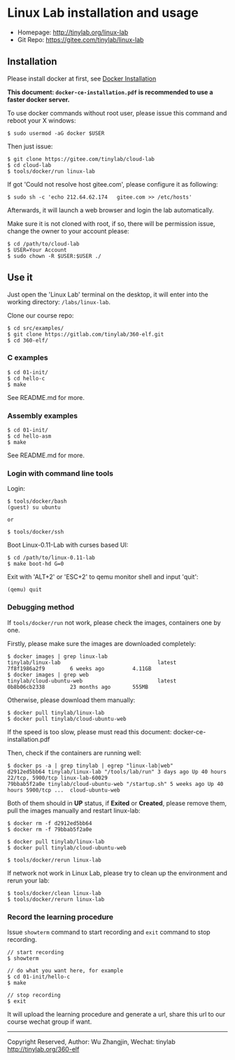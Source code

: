 
# Linux Lab installation and usage

* Homepage: <http://tinylab.org/linux-lab>
* Git Repo: <https://gitee.com/tinylab/linux-lab>

## Installation

Please install docker at first, see [Docker Installation](https://docs.docker.com/install/)

**This document: `docker-ce-installation.pdf` is recommended to use a faster docker server.**

To use docker commands without root user, please issue this command and reboot your X windows:

    $ sudo usermod -aG docker $USER

Then just issue:

    $ git clone https://gitee.com/tinylab/cloud-lab
    $ cd cloud-lab
    $ tools/docker/run linux-lab

If got 'Could not resolve host gitee.com', please configure it as following:

    $ sudo sh -c 'echo 212.64.62.174   gitee.com >> /etc/hosts'

Afterwards, it will launch a web browser and login the lab automatically.

Make sure it is not cloned with root, if so, there will be permission issue, change the owner to your account please:

    $ cd /path/to/cloud-lab
    $ USER=Your Account
    $ sudo chown -R $USER:$USER ./

## Use it

Just open the 'Linux Lab' terminal on the desktop, it will enter into the working directory: `/labs/linux-lab`.

Clone our course repo:

    $ cd src/examples/
    $ git clone https://gitlab.com/tinylab/360-elf.git
    $ cd 360-elf/

### C examples

    $ cd 01-init/
    $ cd hello-c
    $ make

See README.md for more.

### Assembly examples

    $ cd 01-init/
    $ cd hello-asm
    $ make

See README.md for more.

### Login with command line tools

Login:

    $ tools/docker/bash
    (guest) su ubuntu

    or

    $ tools/docker/ssh

Boot Linux-0.11-Lab with curses based UI:

    $ cd /path/to/linux-0.11-lab
    $ make boot-hd G=0

Exit with 'ALT+2' or 'ESC+2' to qemu monitor shell and input 'quit':

    (qemu) quit

### Debugging method

If `tools/docker/run` not work, please check the images, containers one by one.

Firstly, please make sure the images are downloaded completely:

    $ docker images | grep linux-lab
    tinylab/linux-lab                               latest              7f8f1986a2f9        6 weeks ago         4.11GB
    $ docker images | grep web
    tinylab/cloud-ubuntu-web                        latest              0b8b06cb2338        23 months ago       555MB

Otherwise, please download them manually:

    $ docker pull tinylab/linux-lab
    $ docker pull tinylab/cloud-ubuntu-web

If the speed is too slow, please must read this document: docker-ce-installation.pdf

Then, check if the containers are running well:

    $ docker ps -a | grep tinylab | egrep "linux-lab|web"
    d2912ed5bb64 tinylab/linux-lab "/tools/lab/run" 3 days ago Up 40 hours 22/tcp, 5900/tcp linux-lab-60029
    79bbab5f2a0e tinylab/cloud-ubuntu-web "/startup.sh" 5 weeks ago Up 40 hours 5900/tcp ...  cloud-ubuntu-web

Both of them should in **UP** status, if **Exited** or **Created**, please
remove them, pull the images manually and restart linux-lab:

    $ docker rm -f d2912ed5bb64
    $ docker rm -f 79bbab5f2a0e

    $ docker pull tinylab/linux-lab
    $ docker pull tinylab/cloud-ubuntu-web

    $ tools/docker/rerun linux-lab

If network not work in Linux Lab, please try to clean up the environment and rerun your lab:

    $ tools/docker/clean linux-lab
    $ tools/docker/rerurn linux-lab

### Record the learning procedure

Issue `showterm` command to start recording and `exit` command to stop recording.

    // start recording
    $ showterm

    // do what you want here, for example
    $ cd 01-init/hello-c
    $ make

    // stop recording
    $ exit

It will upload the learning procedure and generate a url, share this url to our course wechat group if want.

---
Copyright Reserved, Author: Wu Zhangjin, Wechat: tinylab
<http://tinylab.org/360-elf>
